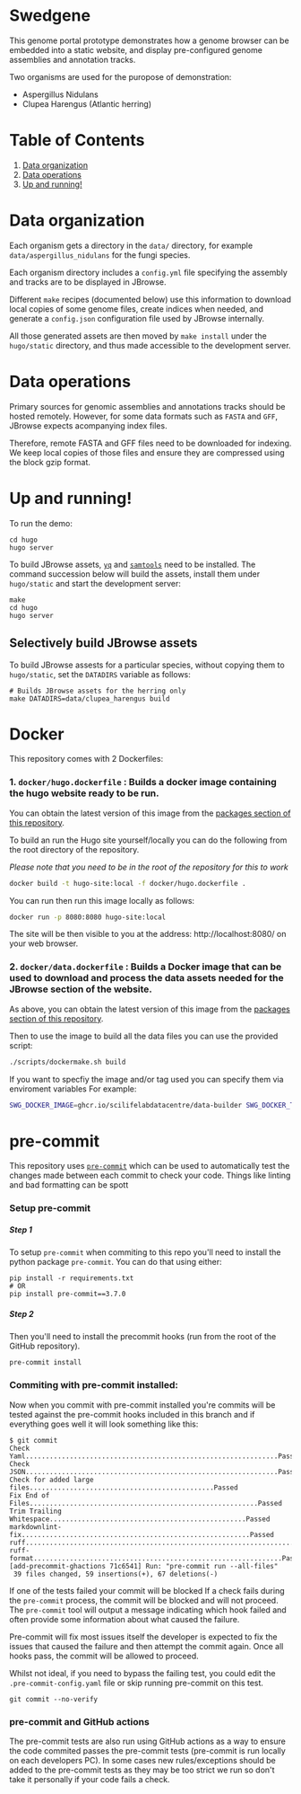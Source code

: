 Swedgene
========

This genome portal prototype demonstrates how a genome browser
can be embedded into a static website, and display pre-configured
genome assemblies and annotation tracks.

Two organisms are used for the puropose of demonstration:

-   Aspergillus Nidulans
-   Clupea Harengus (Atlantic herring)

# Table of Contents

1.  [Data organization](#org88ad8e6)
2.  [Data operations](#org1408eb3)
3.  [Up and running!](#org6eb5bf4)

<a id="org88ad8e6"></a>

# Data organization

Each organism gets a directory in the `data/` directory, for example
`data/aspergillus_nidulans` for the fungi species.

Each organism directory includes a `config.yml` file specifying
the assembly and tracks are to be displayed in JBrowse. 

Different `make` recipes (documented below) use this information to
download local copies of some genome files, create indices when
needed, and generate a `config.json` configuration file used by
JBrowse internally.

All those generated assets are then moved by `make install` under the
`hugo/static` directory, and thus made accessible to the development
server.


<a id="org1408eb3"></a>

# Data operations

Primary sources for genomic assemblies and annotations tracks should
be hosted remotely. However, for some data formats such as `FASTA` and
`GFF`, JBrowse expects acompanying index files.

Therefore, remote FASTA and GFF files need to be downloaded for
indexing. We keep local copies of those files and ensure they are
compressed using the block gzip format.


<a id="org6eb5bf4"></a>

# Up and running!


To run the demo:
	
	cd hugo
    hugo server

To build JBrowse assets, [`yq`](https://mikefarah.gitbook.io/yq/) and [`samtools`](http://www.htslib.org/) need to
be installed. The command succession below will build the assets,
install them under `hugo/static` and start the development server:

    make
	cd hugo
	hugo server

## Selectively build JBrowse assets
To build JBrowse assests for a particular species, without copying
them to `hugo/static`, set the `DATADIRS` variable as follows:
	
	# Builds JBrowse assets for the herring only
	make DATADIRS=data/clupea_harengus build


# Docker 

This repository comes with 2 Dockerfiles:

### 1. `docker/hugo.dockerfile` : Builds a docker image containing the hugo website ready to be run. 
You can obtain the latest version of this image from the [packages section of this repository](https://github.com/orgs/ScilifelabDataCentre/packages?repo_name=swedgene). 

To build an run the Hugo site yourself/locally you can do the following from the root directory of the repository. 

_Please note that you need to be in the root of the repository for this to work_

```bash 
docker build -t hugo-site:local -f docker/hugo.dockerfile .
```

You can run then run this image locally as follows: 

```bash 
docker run -p 8080:8080 hugo-site:local
```

The site will be then visible to you at the address: http://localhost:8080/ on your web browser. 



### 2. `docker/data.dockerfile` : Builds a Docker image that can be used to download and process the data assets needed for the JBrowse section of the website. 

As above, you can obtain the latest version of this image from the [packages section of this repository](https://github.com/orgs/ScilifelabDataCentre/packages?repo_name=swedgene). 

Then to use the image to build all the data files you can use the provided script: 

```bash 
./scripts/dockermake.sh build
```

If you want to specfiy the image and/or tag used you can specify them via enviroment variables
For example:

```bash 
SWG_DOCKER_IMAGE=ghcr.io/scilifelabdatacentre/data-builder SWG_DOCKER_TAG=docker-dir ./scripts/dockermake.sh build
```




# pre-commit

This repository uses [`pre-commit`](https://pre-commit.com/) which can be used to automatically test the changes made between each commit to check your code. Things like linting and bad formatting can be spott

### Setup pre-commit
##### Step 1

To setup `pre-commit` when commiting to this repo you'll need to install the python package `pre-commit`. You can do that using either:

```
pip install -r requirements.txt
# OR
pip install pre-commit==3.7.0
```

##### Step 2

Then you'll need to install the precommit hooks (run from the root of the GitHub repository). 

```
pre-commit install
```

### Commiting with pre-commit installed: 

Now when you commit with pre-commit installed you're commits will be tested against the pre-commit hooks included in this branch and if everything goes well it will look something like this:

``` 
$ git commit 
Check Yaml...............................................................Passed
Check JSON...............................................................Passed
Check for added large files..............................................Passed
Fix End of Files.........................................................Passed
Trim Trailing Whitespace.................................................Passed
markdownlint-fix.........................................................Passed
ruff.....................................................................Passed
ruff-format..............................................................Passed
[add-precommit-ghactions 71c6541] Run: "pre-commit run --all-files"
 39 files changed, 59 insertions(+), 67 deletions(-)
```

If one of the tests failed your commit will be blocked If a check fails during the `pre-commit` process, the commit will be blocked and will not proceed. The `pre-commit` tool will output a message indicating which hook failed and often provide some information about what caused the failure. 

Pre-commit will fix most issues itself the developer is expected to fix the issues that caused the failure and then attempt the commit again. Once all hooks pass, the commit will be allowed to proceed.


Whilst not ideal, if you need to bypass the failing test, you could edit the `.pre-commit-config.yaml` file or skip running pre-commit on this test. 

``` 
git commit --no-verify 
``` 

### pre-commit and GitHub actions
The pre-commit tests are also run using GitHub actions as a way to ensure the code commited passes the pre-commit tests (pre-commit is run locally on each developers PC). In some cases new rules/exceptions should be added to the pre-commit tests as they may be too strict we run so don't take it personally if your code fails a check.  

